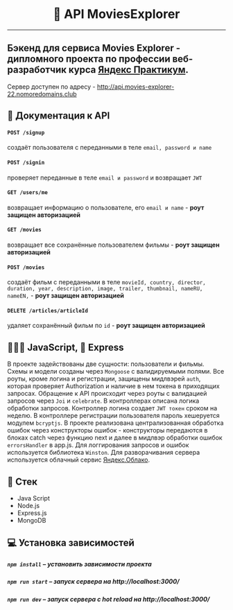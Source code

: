 <h1 align="center">
    📰 API MoviesExplorer
</h1>

***
## Бэкенд для сервиса Movies Explorer - дипломного проекта по профессии веб-разработчик курса [Яндекс Практикум](https://praktikum.yandex.ru 'Яндекс Практикум').

Сервер доступен по адресу - http://api.movies-explorer-22.nomoredomains.club

## 📖 Документация к API

#### `POST /signup`
создаёт пользователя с переданными в теле `email, password и name`

#### `POST /signin` 
проверяет переданные в теле `email и password` и возвращает `JWT`

#### `GET /users/me`
возвращает информацию о пользователе, его `email и name` - **роут защищен авторизацией**

#### `GET /movies`
возвращает все сохранённые пользователем фильмы - **роут защищен авторизацией**

#### `POST /movies`
создаёт фильм с переданными в теле `movieId, country, director, duration, year, description, image, trailer, thumbnail, nameRU, nameEN,` - **роут защищен авторизацией**

#### `DELETE /articles/articleId`
удаляет сохранённый фильм по `id` - **роут защищен авторизацией**

## 👨🏻‍💻 JavaScript, 🚂 Express

В проекте задействованы две сущности: пользователи и фильмы. Схемы и модели созданы через `Mongoose` с валидируемыми полями. Все роуты, кроме логина и регистрации, защищены мидлвэрей `auth`, которая проверяет Authorization и наличие в нем токена в приходящих запросах. Обращение к API происходит через роуты с валидацией запросов через `Joi` и `celebrate`. В контроллерах описана логика обработки запросов. Контроллер логина создает `JWT токен` сроком на неделю. В контроллере регистрации пользователя пароль хешеруется модулем `bcryptjs`. В проекте реализована централизованная обработка ошибок через конструкторы ошибок - конструкторы передаются в блоках catch через функцию next и далее в мидлвэр обработки ошибок `errorsHandler` в app.js. Для логгирования запросов и ошибок используется библиотека `Winston`.
Для разворачивания сервера используется облачный сервис [Яндекс.Облако](https://cloud.yandex.ru/).

## 📃 Стек

- Java Script
- Node.js
- Express.js
- MongoDB


## 💻 Установка зависимостей

##### `npm install` – установить зависимости проекта

##### `npm run start` – запуск сервера на http://localhost:3000/

##### `npm run dev` – запуск сервера с hot reload на http://localhost:3000/

